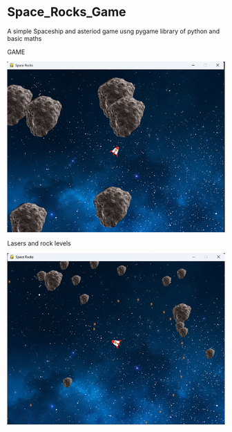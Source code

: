 # Space_Rocks_Game
A simple Spaceship and asteriod game usng pygame library of python and basic maths

GAME

<img src="https://github.com/Strangedip/Space_Rocks_Game/blob/main/img/Screenshot%202023-04-30%20165835.png">


Lasers and rock levels

<img src="https://github.com/Strangedip/Space_Rocks_Game/blob/main/img/Screenshot%202023-04-30%20165910.png">
